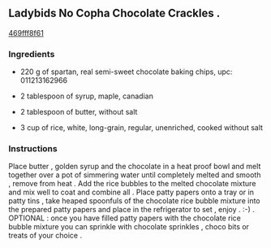 ## Ladybids No Copha Chocolate Crackles .

[469fff8f61](https://cookpad.com/us/recipes/367176-ladybids-no-copha-chocolate-crackles)

### Ingredients

 - 220 g of spartan, real semi-sweet chocolate baking chips, upc: 011213162966

 - 2 tablespoon of syrup, maple, canadian

 - 2 tablespoon of butter, without salt

 - 3 cup of rice, white, long-grain, regular, unenriched, cooked without salt

### Instructions

Place butter , golden syrup and the chocolate in a heat proof bowl and melt together over a pot of simmering water until completely melted and smooth , remove from heat . Add the rice bubbles to the melted chocolate mixture and mix well to coat and combine all . Place patty papers onto a tray or in patty tins , take heaped spoonfuls of the chocolate rice bubble mixture into the prepared patty papers and place in the refrigerator to set , enjoy . :-) . OPTIONAL : once you have filled patty papers with the chocolate rice bubble mixture you can sprinkle with chocolate sprinkles , choco bits or treats of your choice .